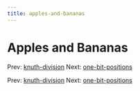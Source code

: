 ```yaml
---
title: apples-and-bananas
---
```




# Apples and Bananas

Prev: [knuth-division](knuth-division.md) Next:
[one-bit-positions](one-bit-positions.md)

Prev: [knuth-division](knuth-division.md) Next:
[one-bit-positions](one-bit-positions.md)
